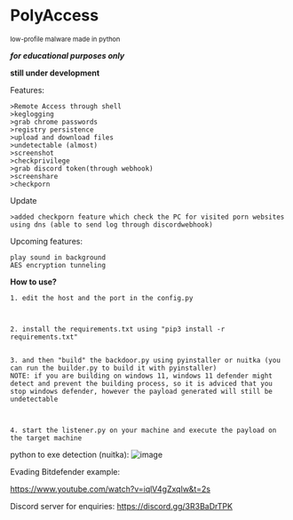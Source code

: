 # PolyAccess

<small>low-profile malware made in python</small>

***for educational purposes only***




**still under development**


Features:

```
>Remote Access through shell
>keglogging
>grab chrome passwords
>registry persistence
>upload and download files
>undetectable (almost)
>screenshot
>checkprivilege
>grab discord token(through webhook)
>screenshare
>checkporn
``` 

Update
```
>added checkporn feature which check the PC for visited porn websites using dns (able to send log through discordwebhook)
```

Upcoming features:
```
play sound in background
AES encryption tunneling
```

**How to use?**

```
1. edit the host and the port in the config.py



2. install the requirements.txt using "pip3 install -r requirements.txt"


3. and then "build" the backdoor.py using pyinstaller or nuitka (you can run the builder.py to build it with pyinstaller)
NOTE: if you are building on windows 11, windows 11 defender might detect and prevent the building process, so it is adviced that you stop windows defender, however the payload generated will still be undetectable



4. start the listener.py on your machine and execute the payload on the target machine
```

python to exe detection (nuitka):
![image](https://user-images.githubusercontent.com/93959737/218252308-fc080a70-c2df-401a-b6ff-99dac0bd9abe.png)


Evading Bitdefender example:

https://www.youtube.com/watch?v=iqlV4gZxqIw&t=2s




Discord server for enquiries:
https://discord.gg/3R3BaDrTPK
